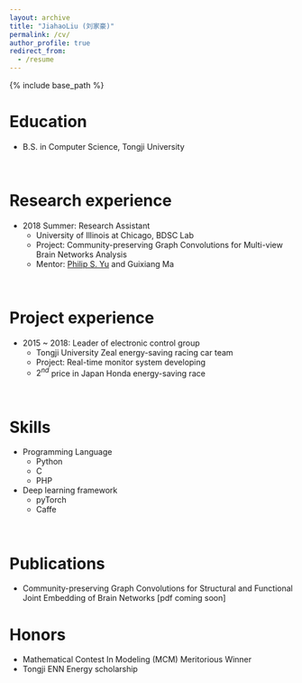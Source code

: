```yaml
---
layout: archive
title: "JiahaoLiu (刘家豪)"
permalink: /cv/
author_profile: true
redirect_from:
  - /resume
---
```


{% include base_path %}
<br>

Education
======
* B.S. in Computer Science, Tongji University
<br>

Research experience
======
* 2018 Summer: Research Assistant
  * University of Illinois at Chicago, BDSC Lab
  * Project: Community-preserving Graph Convolutions for Multi-view Brain Networks Analysis
  * Mentor: [Philip S. Yu](https://www.cs.uic.edu/PSYu/) and Guixiang Ma
<br>

Project experience
======
* 2015 ~ 2018: Leader of electronic control group
  * Tongji University Zeal energy-saving racing car team
  * Project: Real-time monitor system developing
  * $2^{nd}$ price in Japan Honda energy-saving race
<br>
  
Skills
======
* Programming Language
  * Python
  * C
  * PHP
* Deep learning framework
  * pyTorch
  * Caffe
<br>

Publications
======
* Community-preserving Graph Convolutions for Structural and Functional Joint Embedding of Brain Networks [pdf coming soon]

Honors
======
* Mathematical Contest In Modeling (MCM) Meritorious Winner
* Tongji ENN Energy scholarship

